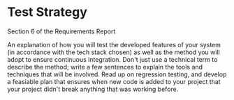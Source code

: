 # Test Strategy

Section 6 of the Requirements Report

An explanation of how you will test the developed features of your system (in accordance with the tech stack chosen) as well as the method you will adopt to ensure continuous integration. Don't just use a technical term to describe the method; write a few sentences to explain the tools and techniques that will be involved. Read up on regression testing, and develop a feasiable plan that ensures when new code is added to your project that your project didn't break anything that was working before.
